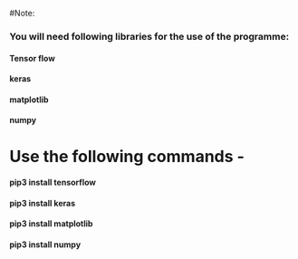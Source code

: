 #Note:
### You will need following libraries for the use of the programme:
#### Tensor flow
#### keras
#### matplotlib
#### numpy

# Use the following commands -
#### pip3 install tensorflow
#### pip3 install keras
#### pip3 install matplotlib
#### pip3 install numpy
